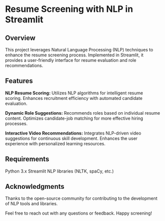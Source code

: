 # Resume Screening with NLP in Streamlit
## Overview
This project leverages Natural Language Processing (NLP) techniques to enhance the resume screening process. Implemented in Streamlit, it provides a user-friendly interface for resume evaluation and role recommendations.

## Features
**NLP Resume Scoring:**
Utilizes NLP algorithms for intelligent resume scoring.
Enhances recruitment efficiency with automated candidate evaluation.

**Dynamic Role Suggestions:**
Recommends roles based on individual resume content.
Optimizes candidate-job matching for more effective hiring processes.

**Interactive Video Recommendations:**
Integrates NLP-driven video suggestions for continuous skill development.
Enhances the user experience with personalized learning resources.

## Requirements
Python 3.x
Streamlit
NLP libraries (NLTK, spaCy, etc.)

## Acknowledgments
Thanks to the open-source community for contributing to the development of NLP tools and libraries.

Feel free to reach out with any questions or feedback. Happy screening!
